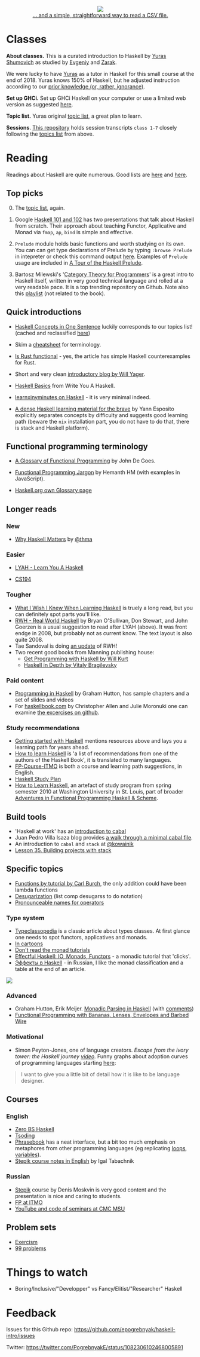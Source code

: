 <p align="center">
  <img src="image/collage_large.png">
  <br>
  <a href="https://twitter.com/PogrebnyakE/status/1151954656555360269">... and a simple, straightforward way to read a CSV file.</a> 
</p>

<!-- 
People cited:

@shumovichy, @BartoszMilewski, @fsoikin, @_bravit, @smdiehl, @carl_burch,
@alex_pir, @binroot
-->

# Classes

**About classes.** This is a curated introduction to Haskell by [Yuras Shumovich](https://twitter.com/shumovichy) as studied by [Evgeniy](https://twitter.com/PogrebnyakE) and [Zarak](https://github.com/zarak).

We were lucky to have [Yuras](https://twitter.com/shumovichy) as a tutor in Haskell for this small course at the end of 2018. Yuras knows 150% of Haskell, but he adjusted instruction according to our [prior knowledge (or, rather, ignorance)](blog/how_we_started.md).

**Set up GHCi.** Set up GHCi Haskell on your computer or use a limited web version as
suggested [here](setup.md).

**Topic list.** Yuras original [topic list](topics.md), a great plan to learn. 

**Sessions**. [This repository](https://github.com/epogrebnyak/haskell-intro) holds session transcripts `class 1-7` closely following the [topics list](topics.md) from above. 

# Reading 

Readings about Haskell are quite numerous. Good lists are [here](https://wiki.haskell.org/Learning_Haskell) and [here](https://stackoverflow.com/questions/1012573/getting-started-with-haskell).

## Top picks

0. The [topic list](topics.md), again.

1. Google [Haskell 101 and 102](https://github.com/google/haskell-trainings/releases) has two presentations that talk about Haskell from scratch. Their approach about teaching Functor, Applicative and Monad via  `fmap`, `ap`, `bind` is simple and effective.

2. `Prelude` module holds basic functions and worth studying on its own. You can can get type declarations of Prelude by typing `:browse Prelude` in intepreter or check this command output [here](browse_prelude.hs). Examples of `Prelude` usage are included in [A Tour of the Haskell Prelude][pre]. 

3. Bartosz Milewski's '[Category Theory for Programmers][ctp]' is a great intro to Haskell itself, written in  very good technical language and rolled at a very readable pace. It is a top trending repository on Github. Note also this [playlist](https://www.youtube.com/playlist?list=PLbgaMIhjbmEnaH_LTkxLI7FMa2HsnawM_) (not related to the book).  

[pre]: http://www.cse.chalmers.se/edu/course/TDA555/tourofprelude.html
[ctp]: https://github.com/hmemcpy/milewski-ctfp-pdf

## Quick introductions

- [Haskell Concepts in One Sentence](https://ndrgrnd.net/posts/haskellOneSentence.html) 
  luckily corresponds to our topics list! (cached and reclassified [here](https://github.com/epogrebnyak/haskell-intro/issues/5))

- Skim a [cheatsheet](http://cheatsheet.codeslower.com/CheatSheet.pdf) for terminology.

- [Is Rust functional](https://www.fpcomplete.com/blog/2018/10/is-rust-functional) - yes,
  the article has simple Haskell counterexamples for Rust.

- Short and very clean [introductory blog by Will Yager](http://yager.io/CrashCourse/Haskell.html).

- [Haskell Basics](http://dev.stephendiehl.com/fun/001_basics.html) from Write You A Haskell.

- [learnxinyminutes on Haskell](https://github.com/adambard/learnxinyminutes-docs/blob/master/haskell.html.markdown) - it is very minimal indeed.

- [A dense Haskell learning material for the brave](https://her.esy.fun/posts/0010-Haskell-Now/index.html) by Yann Esposito explicitly separates concepts by difficulty and suggests good learning path (beware the `nix` installation part, you do not have to do that, there is stack and Haskell platform).


## Functional programming terminology

- [A Glossary of Functional Programming](http://degoes.net/articles/fp-glossary) by John De Goes.
  
- [Functional Programming Jargon](https://github.com/hemanth/functional-programming-jargon) by Hemanth HM  (with examples in JavaScript).

- [Haskell.org own Glossary page](https://wiki.haskell.org/Category:Glossary)


## Longer reads

### New

- [Why Haskell Matters](https://github.com/thma/WhyHaskellMatters) by [@thma](https://github.com/thma)


### Easier

- [LYAH - Learn You A Haskell](http://learnyouahaskell.com) 

- [CS194](https://www.seas.upenn.edu/~cis194/spring13/lectures.html)

### Tougher

- [What I Wish I Knew When Learning Haskell](http://dev.stephendiehl.com/hask/) is truely a long read, but you can definitely spot parts you'll like.  
- [RWH - Real World Haskell](http://book.realworldhaskell.org) by Bryan O'Sullivan, Don Stewart, and John Goerzen is a usual suggestion to read after LYAH (above). It was front endge in 2008, but probably not as current know. The text layout is also quite 2008.
- Tae Sandoval is doing [an update](https://github.com/tssm/up-to-date-real-world-haskell) of RWH! 
- Two recent good books from Manning publishing house: 
  - [Get Programming with Haskell by Will Kurt](https://www.manning.com/books/get-programming-with-haskell)
  - [Haskell in Depth by Vitaly Bragilevsky](https://www.manning.com/books/haskell-in-depth)
  
### Paid content 

- [Programming in Haskell](https://www.cs.nott.ac.uk/~pszgmh/pih.html) by Graham Hutton, has sample chapters and a set of slides and videos
- For [haskellbook.com](http://haskellbook.com) by Christopher Allen and Julie Moronuki one can examine [the excercises on github](https://github.com/search?o=desc&q=haskellbook&s=stars&type=Repositories).

### Study recommendations

- [Getting started with Haskell](https://stackoverflow.com/questions/1012573/getting-started-with-haskell) mentions resources above and lays you a learning path for years ahead.
- [How to learn Haskell](https://github.com/bitemyapp/learnhaskell) is 'a list of recommendations from one of the authors of the Haskell Book', it is translated to many languages.
- [FP-Course-ITMO](https://github.com/jagajaga/FP-Course-ITMO) is both a course and learning path suggestions, in English.
- [Haskell Study Plan](https://github.com/soupi/haskell-study-plan) 
- [How to Learn Haskell](https://acm.wustl.edu/functional/haskell.php), an artefact of study program from spring semester 2010 at Washington University in St. Louis, part of broader [Adventures in Functional Programming Haskell & Scheme](https://acm.wustl.edu/functional/). 

## Build tools

- 'Haskell at work' has an [introduction to cabal](https://haskell-at-work.com/episodes/2018-05-13-introduction-to-cabal.html)
- Juan Pedro Villa Isaza blog provides [a walk through a minimal cabal file](https://jpvillaisaza.co/2017/03/14/minimal-cabal-files).
- An introduction to `cabal` and `stack` at [@kowainik](https://kowainik.github.io/posts/2018-06-21-haskell-build-tools)
- [Lesson 35. Building projects with stack](https://livebook.manning.com/book/get-programming-with-haskell/chapter-35/)


## Specific topics

- [Functions by tutorial by Carl Burch](http://www.toves.org/books/hsfun/), the only addition could have been lambda functions
- [Desugarization](http://www.haskellforall.com/2014/10/how-to-desugar-haskell-code.html) (list comp desugarss to do notation)  
- [Pronounceable names for operators](https://stackoverflow.com/questions/7746894/are-there-pronounceable-names-for-common-haskell-operators)


### Type system

- [Typeclassopedia](https://wiki.haskell.org/Typeclassopedia) is a classic article about types classes. At first glance one needs to spot functors, applicatives and monads.
- [In cartoons](http://adit.io/posts/2013-04-17-functors,_applicatives,_and_monads_in_pictures.html)
- [Don't read the monad tutorials](http://dev.stephendiehl.com/hask/#eightfold-path-to-monad-satori)
- [Effectful Haskell: IO, Monads, Functors](https://slpopejoy.github.io/posts/Effectful01.html#fn1) - a monadic tutorial that 'clicks'.
- [Эффекты в Haskell](https://ruhaskell.org/posts/theory/2018/01/18/effects-haskell.html) - in Russian, I like the monad classification and a table at the end of an article.

![](image/rails.png)

### Advanced 

- Graham Hutton, Erik Meijer. [Monadic Parsing in Haskell](http%3A%2F%2Fwww.cs.nott.ac.uk%2F~pszgmh%2Fpearl.pdf&usg=AOvVaw1BSPFzc6UYlS64ndClR60K) 
(with [comments](https://github.com/mini-kep/kep-parser.hs/tree/master/learn-parse))
- [Functional Programming with Bananas, Lenses, Envelopes and Barbed Wire](https://research.utwente.nl/en/publications/functional-programming-with-bananas-lenses-envelopes-and-barbed-w)

### Motivational

- Simon Peyton-Jones, one of language creators. _Escape from the ivory tower: the Haskell journey [video](https://www.youtube.com/watch?v=re96UgMk6GQ&feature=youtu.be&t=725)_. Funny graphs about adoption curves of programming languages starting [here](https://youtu.be/re96UgMk6GQ?t=719):

> I want to give you a little bit of detail how it is like to be language designer.

## Courses

### English

- [Zero BS Haskell](https://github.com/alpacaaa/zero-bullshit-haskell)
- [Tsoding](https://www.youtube.com/channel/UCEbYhDd6c6vngsF5PQpFVWg)
- [Phrasebook](https://typeclasses.com/phrasebook) has a neat interface, but 
  a bit too much emphasis on metaphores from other programming languages (eg replicating [loops](https://typeclasses.com/phrasebook/for-loops), [variables](https://typeclasses.com/phrasebook/variables)).
- [Stepik course notes in English][stepik-en] by Igal Tabachnik

[stepik-en]: https://hmemcpy.com/2020/01/functional-programming-in-haskell-stepik-course-notes-module-1


### Russian

- [Stepik](https://stepik.org/course/75/promo) course by Denis Moskvin is very good content and the presentation is nice and caring to students.
- [FP at ITMO](https://github.com/jagajaga/FP-Course-ITMO)
- [YouTube and code of seminars at CMC MSU](https://cmc-haskell-2018.github.io)

## Problem sets

- [Exercism](https://exercism.io/my/tracks/haskell)
- [99 problems](https://wiki.haskell.org/H-99:_Ninety-Nine_Haskell_Problems)

# Things to watch

- Boring/Inclusive/"Developper" vs Fancy/Elitist/"Researcher" Haskell

# Feedback

Issues for this Github repo: <https://github.com/epogrebnyak/haskell-intro/issues>

Twitter: <https://twitter.com/PogrebnyakE/status/1082306102468005891>
